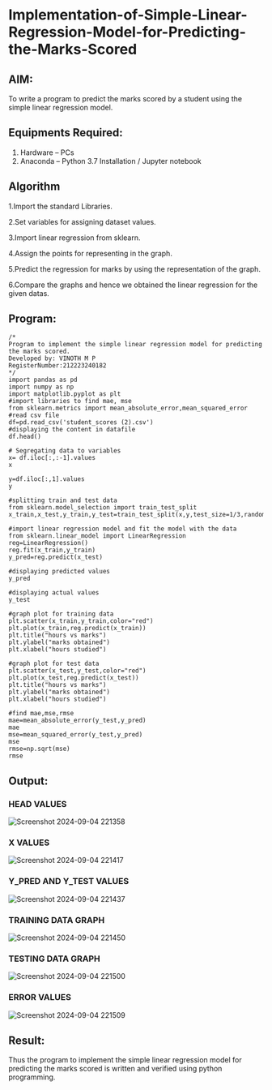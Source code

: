 # Implementation-of-Simple-Linear-Regression-Model-for-Predicting-the-Marks-Scored

## AIM:
To write a program to predict the marks scored by a student using the simple linear regression model.

## Equipments Required:
1. Hardware – PCs
2. Anaconda – Python 3.7 Installation / Jupyter notebook

## Algorithm
1.Import the standard Libraries.

2.Set variables for assigning dataset values.

3.Import linear regression from sklearn.

4.Assign the points for representing in the graph.

5.Predict the regression for marks by using the representation of the graph.

6.Compare the graphs and hence we obtained the linear regression for the given datas.

## Program:
```
/*
Program to implement the simple linear regression model for predicting the marks scored.
Developed by: VINOTH M P
RegisterNumber:212223240182  
*/
import pandas as pd
import numpy as np
import matplotlib.pyplot as plt
#import libraries to find mae, mse
from sklearn.metrics import mean_absolute_error,mean_squared_error
#read csv file
df=pd.read_csv('student_scores (2).csv')
#displaying the content in datafile
df.head()

# Segregating data to variables
x= df.iloc[:,:-1].values
x

y=df.iloc[:,1].values
y

#splitting train and test data
from sklearn.model_selection import train_test_split
x_train,x_test,y_train,y_test=train_test_split(x,y,test_size=1/3,random_state=0)

#import linear regression model and fit the model with the data
from sklearn.linear_model import LinearRegression
reg=LinearRegression()
reg.fit(x_train,y_train)
y_pred=reg.predict(x_test)

#displaying predicted values
y_pred

#displaying actual values
y_test

#graph plot for training data
plt.scatter(x_train,y_train,color="red")
plt.plot(x_train,reg.predict(x_train))
plt.title("hours vs marks")
plt.ylabel("marks obtained")
plt.xlabel("hours studied")

#graph plot for test data
plt.scatter(x_test,y_test,color="red")
plt.plot(x_test,reg.predict(x_test))
plt.title("hours vs marks")
plt.ylabel("marks obtained")
plt.xlabel("hours studied")

#find mae,mse,rmse
mae=mean_absolute_error(y_test,y_pred)
mae
mse=mean_squared_error(y_test,y_pred)
mse
rmse=np.sqrt(mse)
rmse
```

## Output:

### HEAD VALUES
![Screenshot 2024-09-04 221358](https://github.com/user-attachments/assets/fbda0ea9-ed7d-467d-a43b-8f331d462023)
### X VALUES
![Screenshot 2024-09-04 221417](https://github.com/user-attachments/assets/a9e9dbd6-635a-48e3-8071-cd2a81c55147)
### Y_PRED AND Y_TEST VALUES
![Screenshot 2024-09-04 221437](https://github.com/user-attachments/assets/5676a893-dcaf-4457-aefa-3ab8dbe9e199)
### TRAINING DATA GRAPH
![Screenshot 2024-09-04 221450](https://github.com/user-attachments/assets/0fd7830c-e389-45d0-972f-de148785960b)
### TESTING DATA GRAPH
![Screenshot 2024-09-04 221500](https://github.com/user-attachments/assets/b601a081-16fa-4378-8895-615ab4077b0a)
### ERROR VALUES
![Screenshot 2024-09-04 221509](https://github.com/user-attachments/assets/ed4a97c9-83ca-4f71-b519-9e40b426f98b)

## Result:
Thus the program to implement the simple linear regression model for predicting the marks scored is written and verified using python programming.
